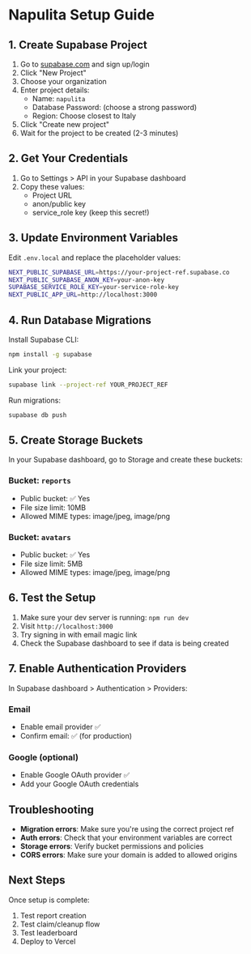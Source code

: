 # Napulita Setup Guide

## 1. Create Supabase Project

1. Go to [supabase.com](https://supabase.com) and sign up/login
2. Click "New Project"
3. Choose your organization
4. Enter project details:
   - Name: `napulita`
   - Database Password: (choose a strong password)
   - Region: Choose closest to Italy
5. Click "Create new project"
6. Wait for the project to be created (2-3 minutes)

## 2. Get Your Credentials

1. Go to Settings > API in your Supabase dashboard
2. Copy these values:
   - Project URL
   - anon/public key
   - service_role key (keep this secret!)

## 3. Update Environment Variables

Edit `.env.local` and replace the placeholder values:

```bash
NEXT_PUBLIC_SUPABASE_URL=https://your-project-ref.supabase.co
NEXT_PUBLIC_SUPABASE_ANON_KEY=your-anon-key
SUPABASE_SERVICE_ROLE_KEY=your-service-role-key
NEXT_PUBLIC_APP_URL=http://localhost:3000
```

## 4. Run Database Migrations

Install Supabase CLI:
```bash
npm install -g supabase
```

Link your project:
```bash
supabase link --project-ref YOUR_PROJECT_REF
```

Run migrations:
```bash
supabase db push
```

## 5. Create Storage Buckets

In your Supabase dashboard, go to Storage and create these buckets:

### Bucket: `reports`
- Public bucket: ✅ Yes
- File size limit: 10MB
- Allowed MIME types: image/jpeg, image/png

### Bucket: `avatars`  
- Public bucket: ✅ Yes
- File size limit: 5MB
- Allowed MIME types: image/jpeg, image/png

## 6. Test the Setup

1. Make sure your dev server is running: `npm run dev`
2. Visit `http://localhost:3000`
3. Try signing in with email magic link
4. Check the Supabase dashboard to see if data is being created

## 7. Enable Authentication Providers

In Supabase dashboard > Authentication > Providers:

### Email
- Enable email provider ✅
- Confirm email: ✅ (for production)

### Google (optional)
- Enable Google OAuth provider ✅
- Add your Google OAuth credentials

## Troubleshooting

- **Migration errors**: Make sure you're using the correct project ref
- **Auth errors**: Check that your environment variables are correct
- **Storage errors**: Verify bucket permissions and policies
- **CORS errors**: Make sure your domain is added to allowed origins

## Next Steps

Once setup is complete:
1. Test report creation
2. Test claim/cleanup flow  
3. Test leaderboard
4. Deploy to Vercel
